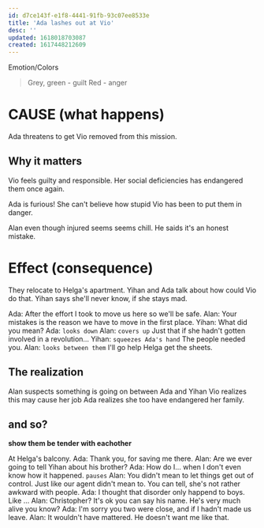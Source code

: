 ```yaml
---
id: d7ce143f-e1f8-4441-91fb-93c07ee8533e
title: 'Ada lashes out at Vio'
desc: ''
updated: 1618018703087
created: 1617448212609
---
```

Emotion/Colors
> Grey, green - guilt
> Red - anger

# CAUSE (what happens)
Ada threatens to get Vio removed from this mission.


##  Why it matters
Vio feels guilty and responsible. Her social deficiencies has endangered them once again.

Ada is furious! She can't believe how stupid Vio has been to put them in danger. 

Alan even though injured seems seems chill. He saids it's an honest mistake.

# Effect (consequence) 

They relocate to Helga's apartment.
Yihan and Ada talk about how could Vio do that. Yihan says she'll never know, if she stays mad.

Ada: After the effort I took to move us here so we'll be safe.
Alan: Your mistakes is the reason we have to move in the first place.
Yihan: What did you mean?
Ada: `looks down`
Alan: `covers up` Just that if she hadn't gotten involved in a revolution...
Yihan: `squeezes Ada's hand` The people needed you.
Alan: `looks between them` I'll go help Helga get the sheets.

## The realization

Alan suspects something is going on between Ada and Yihan
Vio realizes this may cause her job
Ada realizes she too have endangered her family.

## and so?

**show them be tender with eachother**

At Helga's balcony.
Ada: Thank you, for saving me there.
Alan: Are we ever going to tell Yihan about his brother?
Ada: How do I... when I don't even know how it happened. `pauses`
Alan: You didn't mean to let things get out of control. Just like our agent didn't mean to. You can tell, she's not rather awkward with people.
Ada: I thought that disorder only happend to boys. Like ...
Alan: Christopher? It's ok you can say his name. He's very much alive you know?
Ada: I'm sorry you two were close, and if I hadn't made us leave.
Alan: It wouldn't have mattered. He doesn't want me like that.